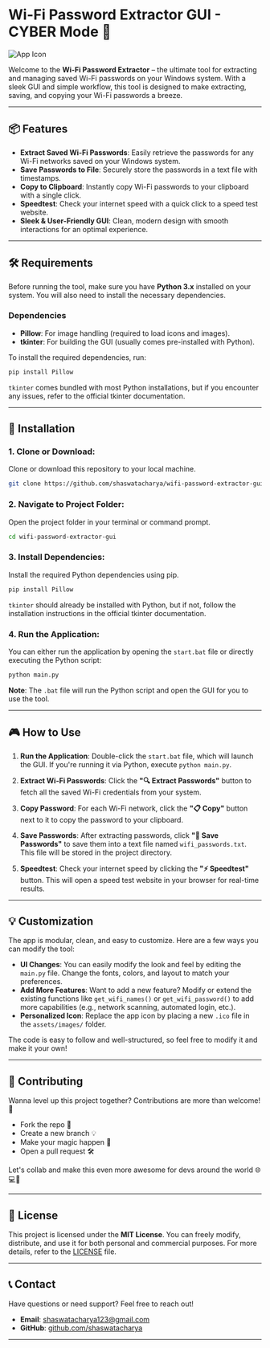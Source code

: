 
# Wi-Fi Password Extractor GUI - CYBER Mode 🚀

![App Icon](assets/images/app-icon.ico)

Welcome to the **Wi-Fi Password Extractor** – the ultimate tool for extracting and managing saved Wi-Fi passwords on your Windows system. With a sleek GUI and simple workflow, this tool is designed to make extracting, saving, and copying your Wi-Fi passwords a breeze.

---

## 📦 Features

- **Extract Saved Wi-Fi Passwords**: Easily retrieve the passwords for any Wi-Fi networks saved on your Windows system.
- **Save Passwords to File**: Securely store the passwords in a text file with timestamps.
- **Copy to Clipboard**: Instantly copy Wi-Fi passwords to your clipboard with a single click.
- **Speedtest**: Check your internet speed with a quick click to a speed test website.
- **Sleek & User-Friendly GUI**: Clean, modern design with smooth interactions for an optimal experience.

---

## 🛠️ Requirements

Before running the tool, make sure you have **Python 3.x** installed on your system. You will also need to install the necessary dependencies.

### Dependencies

- **Pillow**: For image handling (required to load icons and images).
- **tkinter**: For building the GUI (usually comes pre-installed with Python).

To install the required dependencies, run:

```bash
pip install Pillow
```

`tkinter` comes bundled with most Python installations, but if you encounter any issues, refer to the official tkinter documentation.

---

## 🚀 Installation

### 1. **Clone or Download**:
Clone or download this repository to your local machine.

```bash
git clone https://github.com/shaswatacharya/wifi-password-extractor-gui.git
```

### 2. **Navigate to Project Folder**:
Open the project folder in your terminal or command prompt.

```bash
cd wifi-password-extractor-gui
```

### 3. **Install Dependencies**:
Install the required Python dependencies using pip.

```bash
pip install Pillow
```

`tkinter` should already be installed with Python, but if not, follow the installation instructions in the official tkinter documentation.

### 4. **Run the Application**:
You can either run the application by opening the `start.bat` file or directly executing the Python script:

```bash
python main.py
```

**Note**: The `.bat` file will run the Python script and open the GUI for you to use the tool.

---

## 🎮 How to Use

1. **Run the Application**: Double-click the `start.bat` file, which will launch the GUI. If you're running it via Python, execute `python main.py`.
   
2. **Extract Wi-Fi Passwords**: Click the **"🔍 Extract Passwords"** button to fetch all the saved Wi-Fi credentials from your system.
   
3. **Copy Password**: For each Wi-Fi network, click the **"📋 Copy"** button next to it to copy the password to your clipboard.

4. **Save Passwords**: After extracting passwords, click **"💾 Save Passwords"** to save them into a text file named `wifi_passwords.txt`. This file will be stored in the project directory.

5. **Speedtest**: Check your internet speed by clicking the **"⚡ Speedtest"** button. This will open a speed test website in your browser for real-time results.

---

## 💡 Customization

The app is modular, clean, and easy to customize. Here are a few ways you can modify the tool:

- **UI Changes**: You can easily modify the look and feel by editing the `main.py` file. Change the fonts, colors, and layout to match your preferences.
- **Add More Features**: Want to add a new feature? Modify or extend the existing functions like `get_wifi_names()` or `get_wifi_password()` to add more capabilities (e.g., network scanning, automated login, etc.).
- **Personalized Icon**: Replace the app icon by placing a new `.ico` file in the `assets/images/` folder.

The code is easy to follow and well-structured, so feel free to modify it and make it your own!

---

## 🤝 Contributing

Wanna level up this project together? Contributions are more than welcome! 🚀

- Fork the repo 🍴  
- Create a new branch 💡  
- Make your magic happen 🔧  
- Open a pull request 🛠️  

Let's collab and make this even more awesome for devs around the world 🌐💻💙


---

## 📝 License

This project is licensed under the **MIT License**. You can freely modify, distribute, and use it for both personal and commercial purposes. For more details, refer to the [LICENSE](LICENSE) file.

---

## 📞 Contact

Have questions or need support? Feel free to reach out!

- **Email**: [shaswatacharya123@gmail.com](mailto:shaswatacharya123@gmail.com)
- **GitHub**: [github.com/shaswatacharya](https://github.com/shaswatacharya)

---
